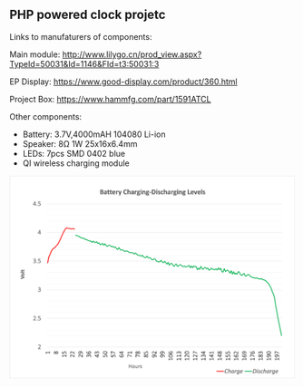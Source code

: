 ## PHP powered clock projetc

Links to manufaturers of components:

Main module: http://www.lilygo.cn/prod_view.aspx?TypeId=50031&Id=1146&FId=t3:50031:3

EP Display: https://www.good-display.com/product/360.html

Project Box: https://www.hammfg.com/part/1591ATCL

Other components:

- Battery: 3.7V,4000mAH 104080 Li-ion
- Speaker: 8Ω 1W 25x16x6.4mm
- LEDs: 7pcs SMD 0402 blue 
- QI wireless charging module


![Battery Discharge curve](batery_charge_levels_100h.png)
